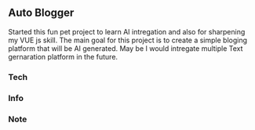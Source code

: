 
## Auto Blogger

Started this fun pet project to learn AI intregation and also for sharpening my VUE js skill.
The main goal for this project is to create a simple bloging platform that will be AI generated. 
May be I would intregate multiple Text gernaration platform in the future.

### Tech 
### Info 
### Note 


